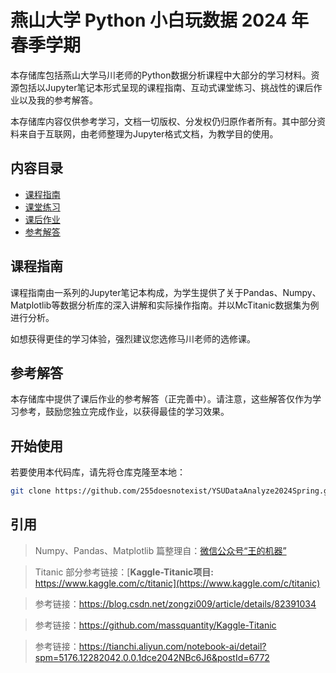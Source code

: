 # 燕山大学 Python 小白玩数据 2024 年春季学期 

本存储库包括燕山大学马川老师的Python数据分析课程中大部分的学习材料。资源包括以Jupyter笔记本形式呈现的课程指南、互动式课堂练习、挑战性的课后作业以及我的参考解答。

本存储库内容仅供参考学习，文档一切版权、分发权仍归原作者所有。其中部分资料来自于互联网，由老师整理为Jupyter格式文档，为教学目的使用。 

## 内容目录

- [课程指南](#课程指南)
- [课堂练习](#课堂练习)
- [课后作业](#课后作业)
- [参考解答](#参考解答)

## 课程指南

课程指南由一系列的Jupyter笔记本构成，为学生提供了关于Pandas、Numpy、Matplotlib等数据分析库的深入讲解和实际操作指南。并以McTitanic数据集为例进行分析。

如想获得更佳的学习体验，强烈建议您选修马川老师的选修课。

## 参考解答

本存储库中提供了课后作业的参考解答（正完善中）。请注意，这些解答仅作为学习参考，鼓励您独立完成作业，以获得最佳的学习效果。

## 开始使用

若要使用本代码库，请先将仓库克隆至本地：

```bash
git clone https://github.com/255doesnotexist/YSUDataAnalyze2024Spring.git
```

## 引用

> Numpy、Pandas、Matplotlib 篇整理自：[微信公众号“王的机器”](https://mp.weixin.qq.com/s/Fo-UIGnsoU2nBVLxSw_nVw)

> Titanic 部分参考链接：[**Kaggle-Titanic项目:**  https://www.kaggle.com/c/titanic](https://www.kaggle.com/c/titanic)

> 参考链接：https://blog.csdn.net/zongzi009/article/details/82391034

> 参考链接：https://github.com/massquantity/Kaggle-Titanic

> 参考链接：https://tianchi.aliyun.com/notebook-ai/detail?spm=5176.12282042.0.0.1dce2042NBc6J6&postId=6772 